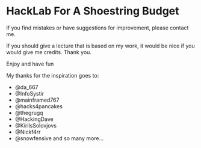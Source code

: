 # HackLab For A Shoestring Budget

If you find mistakes or have suggestions for improvement, please contact me.

If you should give a lecture that is based on my work, it would be nice if you would give me credits. Thank you.

Enjoy and have fun

My thanks for the inspiration goes to:

- @da_667 
- @InfoSystir 
- @mainframed767 
- @hacks4pancakes 
- @thegrugq 
- @HackingDave
- @KirilsSolovjovs
- @Nickf4rr
- @snowfensive 
  and so many more... 
